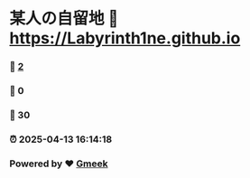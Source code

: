 # 某人の自留地 :link: https://Labyrinth1ne.github.io 
### :page_facing_up: [2](https://Labyrinth1ne.github.io/tag.html) 
### :speech_balloon: 0 
### :hibiscus: 30 
### :alarm_clock: 2025-04-13 16:14:18 
### Powered by :heart: [Gmeek](https://github.com/Meekdai/Gmeek)
